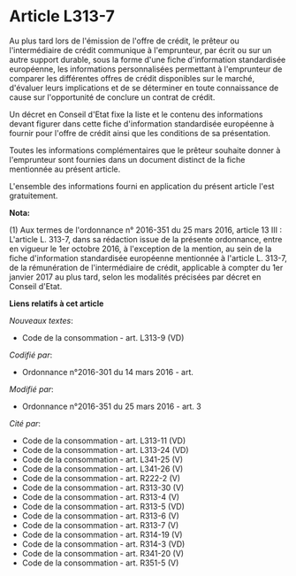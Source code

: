# Article L313-7

Au plus tard lors de l'émission de l'offre de crédit, le prêteur ou l'intermédiaire de crédit communique à l'emprunteur, par
écrit ou sur un autre support durable, sous la forme d'une fiche d'information standardisée européenne, les informations
personnalisées permettant à l'emprunteur de comparer les différentes offres de crédit disponibles sur le marché, d'évaluer
leurs implications et de se déterminer en toute connaissance de cause sur l'opportunité de conclure un contrat de crédit. 

Un décret en Conseil d'Etat fixe la liste et le contenu des informations devant figurer dans cette fiche d'information
standardisée européenne à fournir pour l'offre de crédit ainsi que les conditions de sa présentation. 

Toutes les informations complémentaires que le prêteur souhaite donner à l'emprunteur sont fournies dans un document distinct
de la fiche mentionnée au présent article. 

L'ensemble des informations fourni en application du présent article l'est gratuitement.

**Nota:**

(1) Aux termes de l'ordonnance n° 2016-351 du 25 mars 2016, article 13 III : L'article L. 313-7, dans sa rédaction issue de
la présente ordonnance, entre en vigueur le 1er octobre 2016, à l'exception de la mention, au sein de la fiche d'information
standardisée européenne mentionnée à l'article L. 313-7, de la rémunération de l'intermédiaire de crédit, applicable à
compter du 1er janvier 2017 au plus tard, selon les modalités précisées par décret en Conseil d'Etat.

**Liens relatifs à cet article**

_Nouveaux textes_:

  - Code de la consommation - art. L313-9 (VD)

_Codifié par_:

  - Ordonnance n°2016-301 du 14 mars 2016 - art.

_Modifié par_:

  - Ordonnance n°2016-351 du 25 mars 2016 - art. 3

_Cité par_:

  - Code de la consommation - art. L313-11 (VD)
  - Code de la consommation - art. L313-24 (VD)
  - Code de la consommation - art. L341-25 (V)
  - Code de la consommation - art. L341-26 (V)
  - Code de la consommation - art. R222-2 (V)
  - Code de la consommation - art. R313-30 (V)
  - Code de la consommation - art. R313-4 (V)
  - Code de la consommation - art. R313-5 (VD)
  - Code de la consommation - art. R313-6 (V)
  - Code de la consommation - art. R313-7 (V)
  - Code de la consommation - art. R314-19 (V)
  - Code de la consommation - art. R314-3 (VD)
  - Code de la consommation - art. R341-20 (V)
  - Code de la consommation - art. R351-5 (V)
